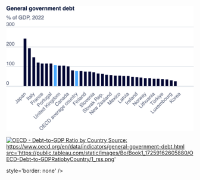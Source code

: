 ![Government Debt Chart](OECD.PNG.png)

<div class='tableauPlaceholder' id='viz1725918652690' style='position: relative'>
 <noscript>
 <a href='#'>
 <img alt='OECD - Debt-to-GDP Ratio by Country Source: https://www.oecd.org/en/data/indicators/general-government-debt.html'
 
 src='https://public.tableau.com/static/images/Bo/Book1_17259162605880/OECD-Debt-to-GDPRatiobyCountry/1_rss.png'
 
 style='border: none' />
 </a>
 </noscript>
 <object class='tableauViz' style='display:none;'>
 <param name='host_url' value='https%3A%2F%2Fpublic.tableau.com
%2F' />
 <param name='embed_code_version' value='3' />
 <param name='site_root' value='' />
 <param name='name' value='Book1_17259162605880/OECD-Debt-to-GDPRatiobyCountry' />
 <param name='tabs' value='no' />
 <param name='toolbar' value='yes' />
 <param name='static_image' value='https://public.tableau.com/static/images/Bo/Book1_17259162605880/OECD-Debt-to-GDPRatiobyCountry/1.png'
 />
 <param name='animate_transition' value='yes' />
 <param name='display_static_image' value='yes' />
 <param name='display_spinner' value='yes' />
 <param name='display_overlay' value='yes' />
 <param name='display_count' value='yes' />
 <param name='language' value='en-US' />
 <param name='filter' value='publish=yes' />
 </object>
</div>
<script type='text/javascript'>
 var divElement = document.getElementById('viz1725918652690');
 var vizElement = divElement.getElementsByTagName('object')[0];
 vizElement.style.width='100%';
 vizElement.style.height=(divElement.offsetWidth*0.75)+'px';
 var scriptElement = document.createElement('script');
 scriptElement.src = 'https://public.tableau.com/javascripts/api/viz_v1.js'
;
 vizElement.parentNode.insertBefore(scriptElement, vizElement);
</script>

